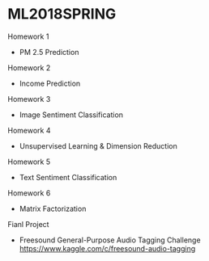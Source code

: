 # ML2018SPRING
Homework 1
- PM 2.5 Prediction

Homework 2
- Income Prediction

Homework 3
- Image Sentiment Classification

Homework 4
- Unsupervised Learning & Dimension Reduction

Homework 5
- Text Sentiment Classification

Homework 6
- Matrix Factorization

Fianl Project
 - Freesound General-Purpose Audio Tagging Challenge
https://www.kaggle.com/c/freesound-audio-tagging
